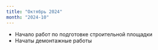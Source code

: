 ```yaml
---
title: "Октябрь 2024"
month: "2024-10"
---
```


- Начало работ по подготовке строительной площадки
- Начаты демонтажные работы